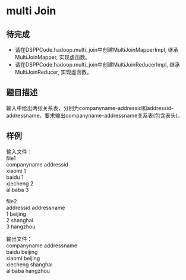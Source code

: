 # multi Join
## 待完成
- 请在DSPPCode.hadoop.multi_join中创建MultiJoinMapperImpl, 继承MultiJoinMapper, 实现虚函数。
- 请在DSPPCode.hadoop.multi_join中创建MultiJoinReducerImpl, 继承MultiJoinReducer, 实现虚函数。

## 题目描述
输入中给出两张关系表，分别为companyname-addressid和addressid-addressname，要求输出companyname-addressname关系表(包含表头)。
## 样例
输入文件：      
file1  
companyname	addressid  
xiaomi	1  
baidu	1  
xiecheng	2  
alibaba	3	  

file2  
addressid	addressname  
1	beijing  
2	shanghai  
3	hangzhou  

输出文件：      
companyname	addressname  
baidu	beijing  
xiaomi	beijing  
xiecheng	shanghai  
alibaba	hangzhou  
